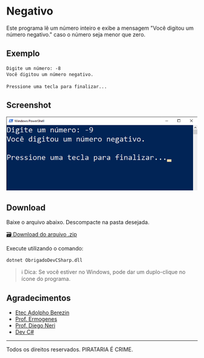 # Negativo

Este programa lê um número inteiro e exibe a mensagem "Você digitou um número negativo." caso o número seja menor que zero.

## Exemplo

```
Digite um número: -8
Você digitou um número negativo.     

Pressione uma tecla para finalizar...
```

## Screenshot

![](img/tela001.png)

## Download

Baixe o arquivo abaixo. Descompacte na pasta desejada.

[🗃 Download do arquivo .zip](dist/Negativo.zip)

Execute utilizando o comando:

```
dotnet ObrigadoDevCSharp.dll
```

> ℹ Dica: Se você estiver no Windows, pode dar um duplo-clique no ícone do programa.

## Agradecimentos

- [Etec Adolpho Berezin](https://etecab.cps.sp.gov.br)
- [Prof. Ermogenes](https://github.com/ermogenes)
- [Prof. Diego Neri](https://github.com/diegoneri)
- [Dev C#](https://github.com/ermogenes/aulas-programacao-csharp)

---

Todos os direitos reservados. PIRATARIA É CRIME.
